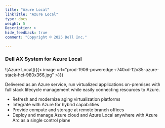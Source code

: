 ```yaml
---
title: "Azure Local"
linkTitle: "Azure Local"
type: docs
weight: 5
Description: >
hide_feedback: true
comment: "Copyright © 2025 Dell Inc."

---
```


### Dell AX System for Azure Local

![Azure Local]({{< image url="prod-1906-poweredge-r740xd-12x35-azure-stack-hci-980x366.jpg" >}})

Delivered as an Azure service, run virtualized applications on-premises with full stack lifecycle management while easily connecting resources to Azure.

* Refresh and modernize aging virtualization platforms
* Integrate with Azure for hybrid capabilities
* Provide compute and storage at remote branch offices
* Deploy and manage Azure cloud and Azure Local anywhere with Azure Arc as a single control plane
